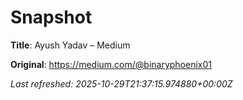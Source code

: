 # Snapshot

**Title**: Ayush Yadav – Medium

**Original**: <https://medium.com/@binaryphoenix01>

_Last refreshed: 2025-10-29T21:37:15.974880+00:00Z_

